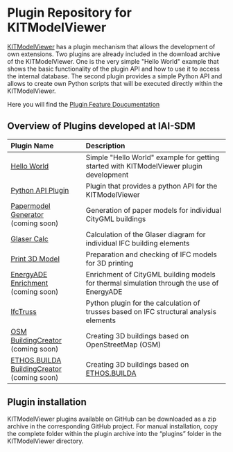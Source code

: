 # Plugin Repository for KITModelViewer
[KITModelViewer](https://github.com/KIT-IAI/SDM_KITModelViewer) has a plugin mechanism that allows the development of own extensions.
Two plugins are already included in the download archive of the KITModelViewer. One is the very simple "Hello World" example that shows the basic functionality of the plugin API and how to use it to access the internal database. The second plugin provides a simple Python API and allows to create own Python scripts that will be executed directly within the KITModelViewer.

Here you will find the [Plugin Feature Doucumentation](Plugin_Features.md)

## Overview of Plugins developed at IAI-SDM

| Plugin Name          | Description                                |
| :---                 | :---                                       |
| [Hello World](https://github.com/KIT-IAI/SDM_Plugin_HelloWorld) | Simple "Hello World" example for getting started with KITModelViewer plugin development |
| [Python API Plugin](https://github.com/KIT-IAI/SDM_Plugin_Python)| Plugin that provides a python API for the KITModelViewer |
| [Papermodel Generator](https://github.com/KIT-IAI/SDM_Plugin_Papermodel) <br>(coming soon)| Generation of paper models for individual CityGML buildings |
| [Glaser Calc](https://github.com/KIT-IAI/SDM_Plugin_GlaserCalc) | Calculation of the Glaser diagram for individual IFC building elements |
| [Print 3D Model](https://github.com/KIT-IAI/SDM_Plugin_Print3DModel)| Preparation and checking of IFC models for 3D printing |
| [EnergyADE Enrichment](https://github.com/KIT-IAI/SDM_Plugin_EnergyADE_Enrichment) <br>(coming soon)| Enrichment of CityGML building models for thermal simulation through the use of EnergyADE |
| [IfcTruss](https://github.com/KIT-IAI/SDM_Plugin_IfcTruss) | Python plugin for the calculation of trusses based on IFC structural analysis elements |
| [OSM BuildingCreator](https://github.com/KIT-IAI/SDM_Plugin_OSM_BuildingCreator) <br>(coming soon)| Creating 3D buildings based on OpenStreetMap (OSM) |
| [ETHOS.BUILDA BuildingCreator](https://github.com/KIT-IAI/SDM_Plugin_ETHOS-BUILDA-BuildingCreator) <br>(coming soon)| Creating 3D buildings based on [ETHOS.BUILDA](https://ethos-builda.fz-juelich.de/api/v8_20240916/swagger/) |

## Plugin installation

KITModelViewer plugins available on GitHub can be downloaded as a zip archive in the corresponding GitHub project.
For manual installation, copy the complete folder within the plugin archive into the “plugins” folder in the KITModelViewer directory.
